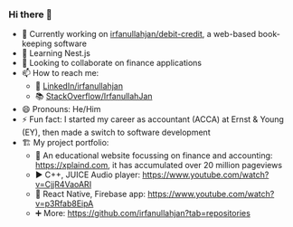 ### Hi there 👋

- 🔭 Currently working on [irfanullahjan/debit-credit](https://github.com/irfanullahjan/debit-credit), a web-based book-keeping software
- 🌱 Learning Nest.js
- 👯 Looking to collaborate on finance applications
- 📫 How to reach me:
  - 🔗 [LinkedIn/irfanullahjan](https://www.linkedin.com/in/irfanullahjan/)
  - 📚 [StackOverflow/IrfanullahJan](https://stackoverflow.com/users/975164/irfanullah-jan)
- 😄 Pronouns: He/Him
- ⚡ Fun fact: I started my career as accountant (ACCA) at Ernst & Young (EY), then made a switch to software development
- 🏗️ My project portfolio:
  - 📖 An educational website focussing on finance and accounting: https://xplaind.com, it has accumulated over 20 million pageviews
  - ▶️ C++, JUICE Audio player: https://www.youtube.com/watch?v=CjjR4VaoARI
  - 📲 React Native, Firebase app: https://www.youtube.com/watch?v=p3Rfab8EipA
  - ➕ More: https://github.com/irfanullahjan?tab=repositories
